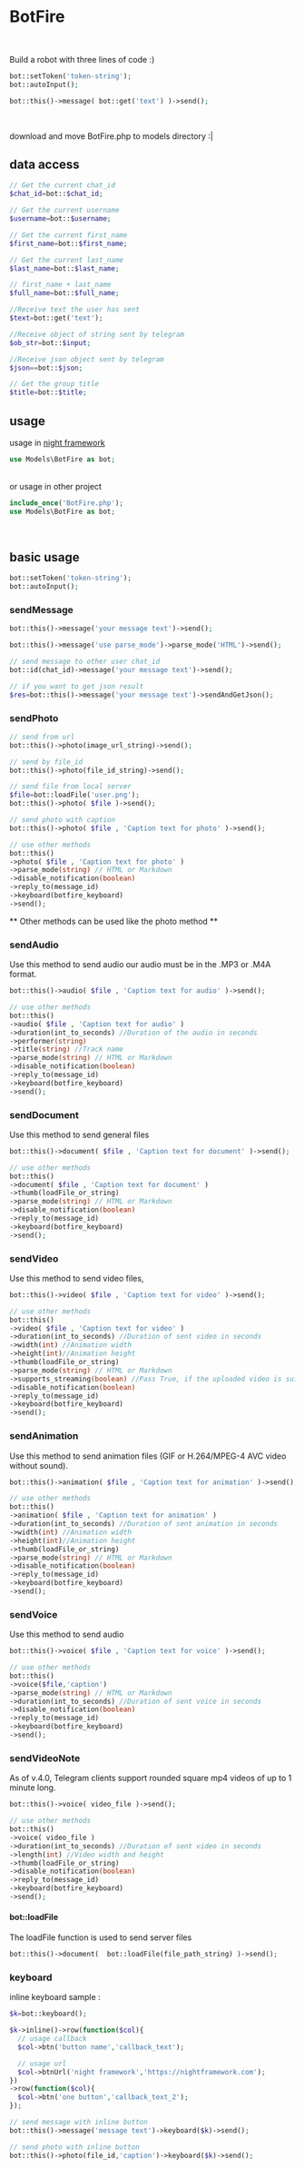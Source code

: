 #  BotFire


<br>

Build a robot with three lines of code :)

```php
bot::setToken('token-string');
bot::autoInput();

bot::this()->message( bot::get('text') )->send();
```


<br>

download and move BotFire.php to models directory :|

## data access

```php
// Get the current chat_id
$chat_id=bot::$chat_id;

// Get the current username
$username=bot::$username;

// Get the current first_name
$first_name=bot::$first_name;

// Get the current last_name
$last_name=bot::$last_name;

// first_name + last_name
$full_name=bot::$full_name;

//Receive text the user has sent
$text=bot::get('text');

//Receive object of string sent by telegram
$ob_str=bot::$input;

//Receive json object sent by telegram
$json==bot::$json;

// Get the group title
$title=bot::$title;
```

## usage

usage in [night framework](https://github.com/parsgit/night)
```php
use Models\BotFire as bot;
```
<br>
or usage in other project

```php
include_once('BotFire.php');
use Models\BotFire as bot;
```
<br>

## basic usage

```php
bot::setToken('token-string');
bot::autoInput();
```

### sendMessage

```php
bot::this()->message('your message text')->send();

bot::this()->message('use parse_mode')->parse_mode('HTML')->send();

// send message to other user chat_id
bot::id(chat_id)->message('your message text')->send();

// if you want to get json result
$res=bot::this()->message('your message text')->sendAndGetJson();
```

### sendPhoto

```php
// send from url
bot::this()->photo(image_url_string)->send();

// send by file_id
bot::this()->photo(file_id_string)->send();

// send file from local server
$file=bot::loadFile('user.png');
bot::this()->photo( $file )->send();

// send photo with caption
bot::this()->photo( $file , 'Caption text for photo' )->send();

// use other methods
bot::this()
->photo( $file , 'Caption text for photo' )
->parse_mode(string) // HTML or Markdown
->disable_notification(boolean)
->reply_to(message_id)
->keyboard(botfire_keyboard)
->send();
```

** Other methods can be used like the photo method **
<br>
### sendAudio
Use this method to send audio our audio must be in the .MP3 or .M4A format.
```PHP
bot::this()->audio( $file , 'Caption text for audio' )->send();

// use other methods
bot::this()
->audio( $file , 'Caption text for audio' )
->duration(int_to_seconds) //Duration of the audio in seconds
->performer(string)
->title(string) //Track name
->parse_mode(string) // HTML or Markdown
->disable_notification(boolean)
->reply_to(message_id)
->keyboard(botfire_keyboard)
->send();

```

### sendDocument
Use this method to send general files
```php
bot::this()->document( $file , 'Caption text for document' )->send();

// use other methods
bot::this()
->document( $file , 'Caption text for document' )
->thumb(loadFile_or_string)
->parse_mode(string) // HTML or Markdown
->disable_notification(boolean)
->reply_to(message_id)
->keyboard(botfire_keyboard)
->send();

```

### sendVideo
Use this method to send video files,
```php
bot::this()->video( $file , 'Caption text for video' )->send();

// use other methods
bot::this()
->video( $file , 'Caption text for video' )
->duration(int_to_seconds) //Duration of sent video in seconds
->width(int) //Animation width
->height(int)//Animation height
->thumb(loadFile_or_string)
->parse_mode(string) // HTML or Markdown
->supports_streaming(boolean) //Pass True, if the uploaded video is suitable for streaming
->disable_notification(boolean)
->reply_to(message_id)
->keyboard(botfire_keyboard)
->send();
```


### sendAnimation
Use this method to send animation files (GIF or H.264/MPEG-4 AVC video without sound).
```php
bot::this()->animation( $file , 'Caption text for animation' )->send();

// use other methods
bot::this()
->animation( $file , 'Caption text for animation' )
->duration(int_to_seconds) //Duration of sent animation in seconds
->width(int) //Animation width
->height(int)//Animation height
->thumb(loadFile_or_string)
->parse_mode(string) // HTML or Markdown
->disable_notification(boolean)
->reply_to(message_id)
->keyboard(botfire_keyboard)
->send();
```

### sendVoice
Use this method to send audio
```PHP
bot::this()->voice( $file , 'Caption text for voice' )->send();

// use other methods
bot::this()
->voice($file,'caption')
->parse_mode(string) // HTML or Markdown
->duration(int_to_seconds) //Duration of sent voice in seconds
->disable_notification(boolean)
->reply_to(message_id)
->keyboard(botfire_keyboard)
->send();
```

### sendVideoNote
As of v.4.0, Telegram clients support rounded square mp4 videos of up to 1 minute long.
```php
bot::this()->voice( video_file )->send();

// use other methods
bot::this()
->voice( video_file )
->duration(int_to_seconds) //Duration of sent video in seconds
->length(int) //Video width and height
->thumb(loadFile_or_string)
->disable_notification(boolean)
->reply_to(message_id)
->keyboard(botfire_keyboard)
->send();
```

#### bot::loadFile
The loadFile function is used to send server files

```php
bot::this()->document(  bot::loadFile(file_path_string) )->send();
```

### keyboard
inline keyboard sample :

```php
$k=bot::keyboard();

$k->inline()->row(function($col){
  // usage callback
  $col->btn('button name','callback_text');

  // usage url
  $col->btnUrl('night framework','https://nightframework.com');
})
->row(function($col){
  $col->btn('one button','callback_text_2');
});

// send message with inline button
bot::this()->message('message text')->keyboard($k)->send();

// send photo with inline button
bot::this()->photo(file_id,'caption')->keyboard($k)->send();
```
